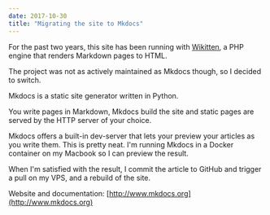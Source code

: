 ```yaml
---
date: 2017-10-30
title: "Migrating the site to Mkdocs"
---
```


For the past two years, this site has been running with [Wikitten](https://github.com/victorstanciu/Wikitten), a PHP engine that renders Markdown pages to HTML.

The project was not as actively maintained as Mkdocs though, so I decided to switch.

Mkdocs is a static site generator written in Python.

You write pages in Markdown, Mkdocs build the site and static pages are served by the HTTP server of your choice.

Mkdocs offers a built-in dev-server that lets your preview your articles as you write them. This is pretty neat. I'm running Mkdocs in a Docker container on my Macbook so I can preview the result.

When I'm satisfied with the result, I commit the article to GitHub and trigger a pull on my VPS, and a rebuild of the site.

Website and documentation: [http://www.mkdocs.org](http://www.mkdocs.org) 